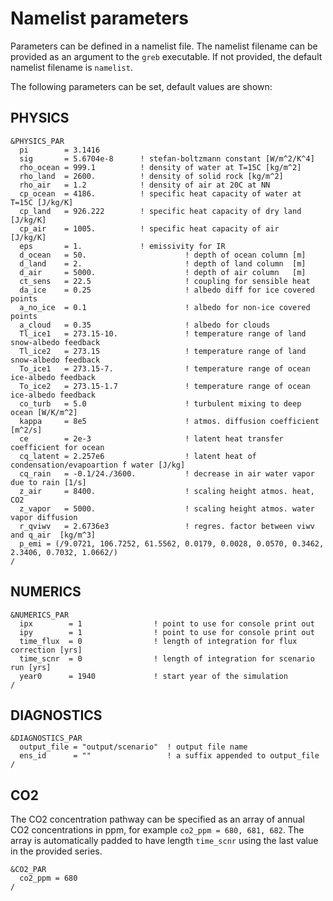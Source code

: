 # Namelist parameters

Parameters can be defined in a namelist file. The namelist filename can be
provided as an argument to the `greb` executable. If not provided, the default
namelist filename is `namelist`.

The following parameters can be set, default values are shown:


## PHYSICS

```
&PHYSICS_PAR
  pi        = 3.1416   
  sig       = 5.6704e-8      ! stefan-boltzmann constant [W/m^2/K^4]
  rho_ocean = 999.1          ! density of water at T=15C [kg/m^2]
  rho_land  = 2600.          ! density of solid rock [kg/m^2]
  rho_air   = 1.2            ! density of air at 20C at NN 
  cp_ocean  = 4186.          ! specific heat capacity of water at T=15C [J/kg/K]
  cp_land   = 926.222        ! specific heat capacity of dry land [J/kg/K] 
  cp_air    = 1005.          ! specific heat capacity of air      [J/kg/K]
  eps       = 1.             ! emissivity for IR
  d_ocean   = 50.                      ! depth of ocean column [m]  
  d_land    = 2.                       ! depth of land column  [m]
  d_air     = 5000.                    ! depth of air column   [m]
  ct_sens   = 22.5                     ! coupling for sensible heat
  da_ice    = 0.25                     ! albedo diff for ice covered points
  a_no_ice  = 0.1                      ! albedo for non-ice covered points
  a_cloud   = 0.35                     ! albedo for clouds
  Tl_ice1   = 273.15-10.               ! temperature range of land snow-albedo feedback
  Tl_ice2   = 273.15                   ! temperature range of land snow-albedo feedback
  To_ice1   = 273.15-7.                ! temperature range of ocean ice-albedo feedback
  To_ice2   = 273.15-1.7               ! temperature range of ocean ice-albedo feedback 
  co_turb   = 5.0                      ! turbulent mixing to deep ocean [W/K/m^2]
  kappa     = 8e5                      ! atmos. diffusion coefficient [m^2/s]
  ce        = 2e-3                     ! latent heat transfer coefficient for ocean
  cq_latent = 2.257e6                  ! latent heat of condensation/evapoartion f water [J/kg]
  cq_rain   = -0.1/24./3600.           ! decrease in air water vapor due to rain [1/s]
  z_air     = 8400.                    ! scaling height atmos. heat, CO2
  z_vapor   = 5000.                    ! scaling height atmos. water vapor diffusion
  r_qviwv   = 2.6736e3                 ! regres. factor between viwv and q_air  [kg/m^3]
  p_emi = (/9.0721, 106.7252, 61.5562, 0.0179, 0.0028, 0.0570, 0.3462, 2.3406, 0.7032, 1.0662/)
/
```

## NUMERICS 

```
&NUMERICS_PAR
  ipx        = 1                ! point to use for console print out
  ipy        = 1                ! point to use for console print out
  time_flux  = 0                ! length of integration for flux correction [yrs]
  time_scnr  = 0                ! length of integration for scenario run [yrs]
  year0      = 1940             ! start year of the simulation
/
```

## DIAGNOSTICS

```
&DIAGNOSTICS_PAR
  output_file = "output/scenario"  ! output file name
  ens_id      = ""                 ! a suffix appended to output_file
/
```

## CO2

The CO2 concentration pathway can be specified as an array of annual CO2
concentrations in ppm, for example `co2_ppm = 680, 681, 682`. The array is
automatically padded to have length `time_scnr` using the last value in the
provided series. 


```
&CO2_PAR
  co2_ppm = 680
/
```


